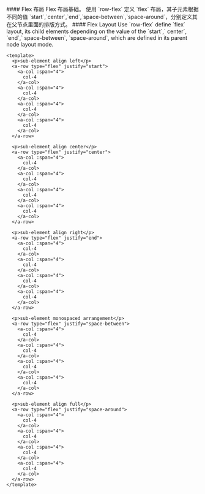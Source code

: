 <cn>
#### Flex 布局
Flex 布局基础。
使用 `row-flex` 定义 `flex` 布局，其子元素根据不同的值 `start`,`center`,`end`,`space-between`,`space-around`，分别定义其在父节点里面的排版方式。
</cn>

<us>
#### Flex Layout
Use `row-flex` define `flex` layout, its child elements depending on the value of the `start`,` center`, `end`,` space-between`, `space-around`, which are defined in its parent node layout mode.
</us>

```vue
<template>
  <p>sub-element align left</p>
  <a-row type="flex" justify="start">
    <a-col :span="4">
      col-4
    </a-col>
    <a-col :span="4">
      col-4
    </a-col>
    <a-col :span="4">
      col-4
    </a-col>
    <a-col :span="4">
      col-4
    </a-col>
  </a-row>

  <p>sub-element align center</p>
  <a-row type="flex" justify="center">
    <a-col :span="4">
      col-4
    </a-col>
    <a-col :span="4">
      col-4
    </a-col>
    <a-col :span="4">
      col-4
    </a-col>
    <a-col :span="4">
      col-4
    </a-col>
  </a-row>

  <p>sub-element align right</p>
  <a-row type="flex" justify="end">
    <a-col :span="4">
      col-4
    </a-col>
    <a-col :span="4">
      col-4
    </a-col>
    <a-col :span="4">
      col-4
    </a-col>
    <a-col :span="4">
      col-4
    </a-col>
  </a-row>

  <p>sub-element monospaced arrangement</p>
  <a-row type="flex" justify="space-between">
    <a-col :span="4">
      col-4
    </a-col>
    <a-col :span="4">
      col-4
    </a-col>
    <a-col :span="4">
      col-4
    </a-col>
    <a-col :span="4">
      col-4
    </a-col>
  </a-row>

  <p>sub-element align full</p>
  <a-row type="flex" justify="space-around">
    <a-col :span="4">
      col-4
    </a-col>
    <a-col :span="4">
      col-4
    </a-col>
    <a-col :span="4">
      col-4
    </a-col>
    <a-col :span="4">
      col-4
    </a-col>
  </a-row>
</template>
```
